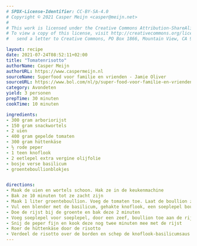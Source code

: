 ```yaml
---
# SPDX-License-Identifier: CC-BY-SA-4.0
# Copyright © 2021 Casper Meijn <casper@meijn.net>
# 
# This work is licensed under the Creative Commons Attribution-ShareAlike 4.0 International License. 
# To view a copy of this license, visit http://creativecommons.org/licenses/by-sa/4.0/ or 
#   send a letter to Creative Commons, PO Box 1866, Mountain View, CA 94042, USA.

layout: recipe
date: 2021-07-24T08:52:11+02:00
title: "Tomatenrisotto"
authorName: Casper Meijn
authorURL: https://www.caspermeijn.nl
sourceName: Superfood voor familie en vrienden - Jamie Oliver
sourceURL: https://www.bol.com/nl/p/super-food-voor-familie-en-vrienden/9200000057111354/
category: Avondeten
yield: 3 personen
prepTime: 30 minuten
cookTime: 10 minuten

ingredients:
- 300 gram arboriorijst
- 150 gram snackwortels
- 2 uien
- 400 gram gepelde tomaten
- 300 gram hüttenkäse
- ½ rode peper
- 1 teen knoflook
- 2 eetlepel extra vergine olijfolie
- bosje verse basilicum
- groenteboullionblokjes


directions:
- Maak de uien en wortels schoon. Hak ze in de keukenmachine
- Bak ze 10 minuten tot ze zacht zijn
- Maak 1 liter groenteboullion. Voeg de tomaten toe. Laat de boullion zachtjes pruttelen
- Vul een blender met de basilicum, gehakte knoflook, een soeplepel boullion, de extra vergine olijfolie. Pureer en breng op smaak met peper en zout
- Doe de rijst bij de groente en bak deze 2 minuten
- Voeg soeplepel voor soeplepel, door een zeef, boullion toe aan de rijst. Wrijf de tomaten door de zeef. Wacht steeds tot het vocht wordt opgenomen door de rijst. Blijf dit 20 minuten doen, totdat de rijst gaar en smeuïg is
- Snij de peper fijn en kook deze nog twee minuten mee met de rijst
- Roer de hüttenkäse door de risotto
- Verdeel de risotto over de borden en schep de knoflook-basilicumsaus eroverheen
---
```

